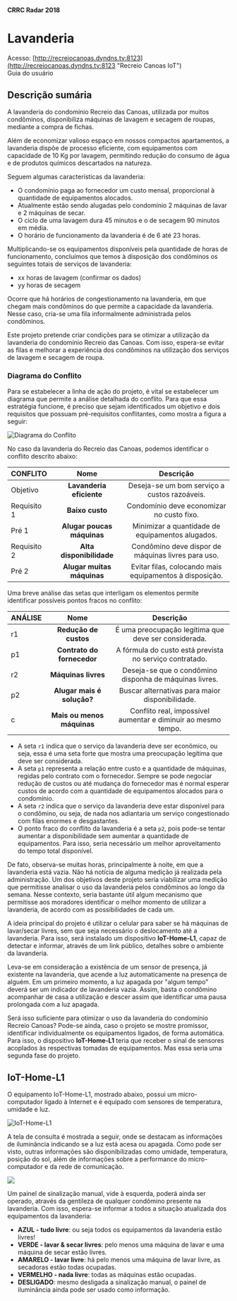#### CRRC Radar 2018

# Lavanderia

Acesso: [http://recreiocanoas.dyndns.tv:8123](http://recreiocanoas.dyndns.tv:8123 "Recreio Canoas IoT")  
Guia do usuário

## Descrição sumária

A lavanderia do condomínio Recreio das Canoas, utilizada por muitos condôminos, disponibiliza máquinas de lavagem e secagem de roupas, mediante a compra de fichas.

Além de economizar valioso espaço em nossos compactos apartamentos, a  lavanderia dispõe de processo eficiente, com equipamentos com capacidade de 10 Kg por lavagem, permitindo redução do consumo de água e de produtos químicos descartados na natureza.

Seguem algumas características da lavanderia:

- O condomínio paga ao fornecedor um custo mensal, proporcional à quantidade de equipamentos alocados.
- Atualmente estão sendo alugadas pelo condomínio 2 máquinas de lavar e 2 máquinas de secar.
- O ciclo de uma lavagem dura 45 minutos e o de secagem 90 minutos em média.
- O horário de funcionamento da lavanderia é de 6 até 23 horas.

Multiplicando-se os equipamentos disponíveis pela quantidade de horas de funcionamento, concluímos que temos à disposição dos condôminos os seguintes totais de serviços de lavanderia:

- xx horas de lavagem (confirmar os dados)
- yy horas de secagem

Ocorre que há horários de congestionamento na lavanderia, em que chegam mais condôminos do que permite a capacidade  da lavanderia. Nesse caso, cria-se uma fila informalmente administrada pelos condôminos. 

Este projeto pretende criar condições para se otimizar a utilização da lavanderia do condomínio Recreio das Canoas. Com isso, espera-se evitar as filas e melhorar a experiência dos condôminos na utilização dos serviços de lavagem e secagem de roupa.

### Diagrama do Conflito

Para se estabelecer a linha de ação do projeto, é vital se estabelecer um diagrama que permite a análise detalhada do conflito. Para que essa estratégia funcione, é preciso que sejam identificados um objetivo e dois requisitos que possuam pré-requisitos conflitantes, como mostra a figura a seguir:

![Diagrama do Conflito](https://i.imgur.com/HO7bWxJ.png)

No caso da lavanderia do Recreio das Canoas, podemos identificar o conflito descrito abaixo:

| **CONFLITO**     | **Nome**         | **Descrição**          |  
| :---             |     :---:        |          :---:         |  
| Objetivo         | **Lavanderia eficiente** |  Deseja-se um bom serviço a custos razoáveis. |
| Requisito 1      | **Baixo custo** | Condomínio deve economizar no custo fixo.  |  
| Pré 1            | **Alugar poucas máquinas** |  Minimizar a quantidade de equipamentos alugados. |  
| Requisito 2      | **Alta disponibilidade**  |  Condômino deve dispor de máquinas livres para uso. |  
| Pré 2            | **Alugar muitas máquinas** |  Evitar filas, colocando mais equipamentos à disposição. |   

Uma breve análise das setas que interligam os elementos permite identificar possíveis pontos fracos no conflito:
 
| **ANÁLISE**      | **Nome**         | **Descrição**          |  
| :---             |     :---:        |          :---:         |   
| r1               | **Redução de custos** |  É uma preocupação legítima que deve ser considerada.  |
| p1               | **Contrato do fornecedor** |  A fórmula do custo está prevista no serviço contratado. | 
| r2               | **Máquinas livres** |  Deseja-se que o condômino disponha de máquinas livres. | 
| p2               | **Alugar mais é solução?** |  Buscar alternativas para maior disponibilidade. | 
| c                | **Mais ou menos máquinas** |  Conflito real, impossível aumentar e diminuir ao mesmo tempo. | 

- A seta `r1` indica que o serviço da lavanderia deve ser econômico, ou seja, essa é uma seta forte que mostra uma preocupação legítima que deve ser considerada.
- A seta `p1` representa a relação entre custo e a quantidade de máquinas, regidas pelo contrato com o fornecedor. Sempre se pode negociar redução de custos ou até mudança do fornecedor mas é normal esperar custos de acordo com a quantidade de equipamentos alocados para o condomínio.
- A seta `r2` indica que o serviço da lavanderia deve estar disponível para o condômino, ou seja, de nada nos adiantaria um serviço congestionado com filas enormes e desgastantes.
- O ponto fraco do conflito da lavanderia é a seta `p2`, pois pode-se tentar aumentar a disponibilidade sem aumentar a quantidade de equipamentos. Para isso, seria necessário um melhor aproveitamento do tempo total disponível.

De fato, observa-se muitas horas, principalmente à noite, em que a lavanderia está vazia. Não há notícia de alguma medição já realizada pela administração. Um dos objetivos deste projeto seria viabilizar uma medição que permitisse analisar o uso da lavanderia pelos condôminos ao longo da semana. Nesse contexto, seria bastante útil algum mecanismo que permitisse aos moradores identificar o melhor momento de utilizar a lavanderia, de acordo com as  possibilidades de cada um.

A ideia principal do projeto é utilizar o celular para saber se há máquinas de lavar/secar livres, sem que seja necessário o deslocamento até a lavanderia. Para isso, será instalado um dispositivo **IoT-Home-L1**, capaz de detectar e informar, através de um link público, detalhes sobre o ambiente da lavanderia.

Leva-se em consideração a existência de um sensor de presença, já existente na lavanderia, que acende a luz automaticamente na presença de alguém. Em um primeiro momento, a luz apagada por "algum tempo" deverá ser um indicador de lavanderia vazia. Assim, basta o condômino acompanhar de casa a utilização e descer assim que identificar uma pausa prolongada com a luz apagada.

Será isso suficiente para otimizar o uso da lavanderia do condomínio Recreio Canoas? Pode-se ainda, caso o projeto se mostre promissor, identificar individualmente os equipamentos ligados, de forma automática. Para isso, o dispositivo **IoT-Home-L1** teria que receber o sinal de sensores acoplados às respectivas tomadas de equipamentos. Mas essa seria uma segunda fase do projeto.

## IoT-Home-L1

O equipamento IoT-Home-L1, mostrado abaixo, possui um micro-computador ligado à Internet e é equipado com sensores de temperatura, umidade e luz. 

![IoT-Home-L1](https://i.imgur.com/729O3BN.png)

A tela de consulta é mostrada a seguir, onde se destacam as informações de iluminância indicando se a luz está acesa ou apagada. Como pode ser visto, outras informações são disponibilizadas como umidade, temperatura, posição do sol, além de informações sobre a performance do micro-computador e da rede de comunicação.

![](https://i.imgur.com/v8lXhGY.png)

Um painel de sinalização manual, vide à esquerda, poderá ainda ser operado, através da gentileza de qualquer condômino presente na lavanderia. Com isso, espera-se informar a todos a situação atualizada dos equipamentos da lavanderia:

- **AZUL - tudo livre**: ou seja todos os equipamentos da lavanderia estão livres!
- **VERDE - lavar & secar livres**: pelo menos uma máquina de lavar e uma máquina de secar estão livres.
- **AMARELO - lavar livre**: há pelo menos uma máquina de lavar livre, as secadoras estão todas ocupadas.
- **VERMELHO - nada livre**: todas as máquinas estão ocupadas.
- **DESLIGADO**: mesmo desligada a sinalização manual, o painel de iluminância ainda pode ser usado como informação. 

 